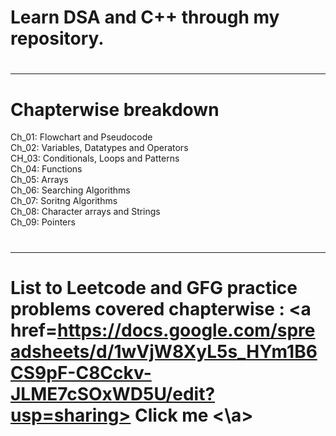# Learn DSA and C++ through my repository.
# <hr>
# Chapterwise breakdown
Ch_01: Flowchart and Pseudocode <br>
Ch_02: Variables, Datatypes and Operators <br>
CH_03: Conditionals, Loops and Patterns <br>
Ch_04: Functions <br>
Ch_05: Arrays <br>
Ch_06: Searching Algorithms <br>
Ch_07: Soritng Algorithms <br>
Ch_08: Character arrays and Strings <br>
Ch_09: Pointers <br>

# <hr>
# List to Leetcode and GFG practice problems covered chapterwise : <a href=https://docs.google.com/spreadsheets/d/1wVjW8XyL5s_HYm1B6CS9pF-C8Cckv-JLME7cSOxWD5U/edit?usp=sharing> Click me <\a> 
